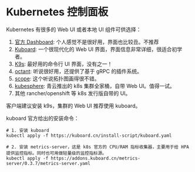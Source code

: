 # Kubernetes 控制面板

Kubernetes 有很多的 Web UI 或者本地 UI 组件可供选择：

1. [官方 Dashboard](https://github.com/kubernetes/dashboard): 个人感觉不是很好用，界面也比较丑。不推荐
3. [Kuboard](https://github.com/eip-work/kuboard-press): 一个很现代化的 Web UI 界面，界面信息非常详细，很适合初学者。
2. [K9s](https://github.com/derailed/k9s): 最好用的命令行 UI 界面，没有之一！
4. [octant](https://github.com/vmware-tanzu/octant): 听说很好用，还提供了基于 gRPC 的插件系统。
5. [scope](https://github.com/weaveworks/scope): 这个听说拓扑图画得很不错。
6. [kubesphere](https://github.com/kubesphere/kubesphere): 青云推出的 k8s 集群全家桶，自带 Web UI。值得一试。
7. 其他 rancher/openshift 等 k8s 发行版自带的 UI。


客户端建议安装 k9s，集群的 Web UI 推荐使用 kuboard。

kuboard 官方给出的安装命令：

```shell
# 1. 安装 kuboard
kubectl apply -f https://kuboard.cn/install-script/kuboard.yaml

# 2. 安装 metrics-server，这是 k8s 官方的 CPU/RAM 指标收集器，主要用于给 HPA 提供监控指标。同时也可用做轻量级的监控指标源。
kubectl apply -f https://addons.kuboard.cn/metrics-server/0.3.7/metrics-server.yaml
```
